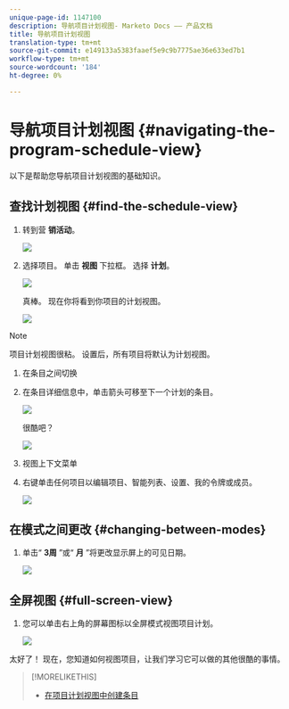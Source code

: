 ```yaml
---
unique-page-id: 1147100
description: 导航项目计划视图- Marketo Docs —— 产品文档
title: 导航项目计划视图
translation-type: tm+mt
source-git-commit: e149133a5383faaef5e9c9b7775ae36e633ed7b1
workflow-type: tm+mt
source-wordcount: '184'
ht-degree: 0%

---
```



# 导航项目计划视图 {#navigating-the-program-schedule-view}

以下是帮助您导航项目计划视图的基础知识。

## 查找计划视图 {#find-the-schedule-view}

1. 转到营 **销活动**。

   ![](assets/login-marketing-activities.png)

1. 选择项目。 单击 **视图** 下拉框。 选择 **计划**。

   ![](assets/image2014-9-17-11-3a38-3a3.png)

   真棒。 现在你将看到你项目的计划视图。

   ![](assets/image2014-9-17-11-3a38-3a14.png)

>[!NOTE]
>
>项目计划视图很粘。 设置后，所有项目将默认为计划视图。

1. 在条目之间切换
1. 在条目详细信息中，单击箭头可移至下一个计划的条目。

   ![](assets/image2014-9-17-11-3a38-3a54.png)

   很酷吧？

   ![](assets/image2014-9-17-11-3a39-3a10.png)

1. 视图上下文菜单
1. 右键单击任何项目以编辑项目、智能列表、设置、我的令牌或成员。

   ![](assets/image2014-9-17-11-3a39-3a59.png)

## 在模式之间更改 {#changing-between-modes}

1. 单击“ **3周** ”或“ **月** ”将更改显示屏上的可见日期。

   ![](assets/image2014-9-17-11-3a40-3a19.png)

## 全屏视图 {#full-screen-view}

1. 您可以单击右上角的屏幕图标以全屏模式视图项目计划。

   ![](assets/image2014-9-17-11-3a40-3a45.png)

太好了！ 现在，您知道如何视图项目，让我们学习它可以做的其他很酷的事情。

>[!MORELIKETHIS]
>
>* [在项目计划视图中创建条目](creating-an-entry-in-the-program-schedule-view.md)

>



